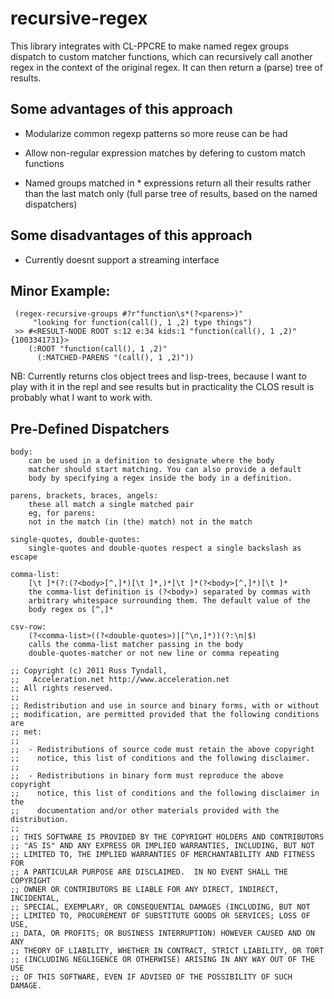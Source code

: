 # recursive-regex

This library integrates with CL-PPCRE to make named regex groups 
dispatch to custom matcher functions, which can recursively call
another regex in the context of the original regex.  It can then
return a (parse) tree of results.

## Some advantages of this approach

 * Modularize common regexp patterns so more reuse can be had

 * Allow non-regular expression matches by defering to custom 
   match functions

 * Named groups matched in * expressions return all their results
   rather than the last match only (full parse tree of results, 
   based on the named dispatchers)

## Some disadvantages of this approach

 * Currently doesnt support a streaming interface

## Minor Example:
```
 (regex-recursive-groups #?r"function\s*(?<parens>)"
     "looking for function(call(), 1 ,2) type things")
 >> #<RESULT-NODE ROOT s:12 e:34 kids:1 "function(call(), 1 ,2)"  {1003341731}>
    (:ROOT "function(call(), 1 ,2)"
      (:MATCHED-PARENS "(call(), 1 ,2)"))
```
NB: Currently returns clos object trees and lisp-trees, because I
want to play with it in the repl and see results but in 
practicality the CLOS result is probably what I want to work 
with.


## Pre-Defined Dispatchers

    body: 
        can be used in a definition to designate where the body 
        matcher should start matching. You can also provide a default
        body by specifying a regex inside the body in a definition.

    parens, brackets, braces, angels:
        these all match a single matched pair 
        eg, for parens:
        not in the match (in (the) match) not in the match

    single-quotes, double-quotes:
        single-quotes and double-quotes respect a single backslash as escape

    comma-list: 
        [\t ]*(?:(?<body>[^,]*)[\t ]*,)*[\t ]*(?<body>[^,]*)[\t ]*
        the comma-list definition is (?<body>) separated by commas with
        arbitrary whitespace surrounding them. The default value of the
        body regex os [^,]*

    csv-row:
        (?<comma-list>((?<double-quotes>)|[^\n,]*))(?:\n|$)
        calls the comma-list matcher passing in the body
        double-quotes-matcher or not new line or comma repeating

```
;; Copyright (c) 2011 Russ Tyndall, 
;;   Acceleration.net http://www.acceleration.net
;; All rights reserved.
;;
;; Redistribution and use in source and binary forms, with or without
;; modification, are permitted provided that the following conditions are
;; met:
;;
;;  - Redistributions of source code must retain the above copyright
;;    notice, this list of conditions and the following disclaimer.
;;
;;  - Redistributions in binary form must reproduce the above copyright
;;    notice, this list of conditions and the following disclaimer in the
;;    documentation and/or other materials provided with the distribution.
;;
;; THIS SOFTWARE IS PROVIDED BY THE COPYRIGHT HOLDERS AND CONTRIBUTORS
;; "AS IS" AND ANY EXPRESS OR IMPLIED WARRANTIES, INCLUDING, BUT NOT
;; LIMITED TO, THE IMPLIED WARRANTIES OF MERCHANTABILITY AND FITNESS FOR
;; A PARTICULAR PURPOSE ARE DISCLAIMED.  IN NO EVENT SHALL THE COPYRIGHT
;; OWNER OR CONTRIBUTORS BE LIABLE FOR ANY DIRECT, INDIRECT, INCIDENTAL,
;; SPECIAL, EXEMPLARY, OR CONSEQUENTIAL DAMAGES (INCLUDING, BUT NOT
;; LIMITED TO, PROCUREMENT OF SUBSTITUTE GOODS OR SERVICES; LOSS OF USE,
;; DATA, OR PROFITS; OR BUSINESS INTERRUPTION) HOWEVER CAUSED AND ON ANY
;; THEORY OF LIABILITY, WHETHER IN CONTRACT, STRICT LIABILITY, OR TORT
;; (INCLUDING NEGLIGENCE OR OTHERWISE) ARISING IN ANY WAY OUT OF THE USE
;; OF THIS SOFTWARE, EVEN IF ADVISED OF THE POSSIBILITY OF SUCH DAMAGE.
```